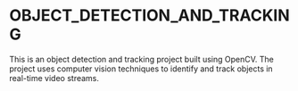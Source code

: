 # OBJECT_DETECTION_AND_TRACKING
This is an object detection and tracking project built using OpenCV. The project uses computer vision techniques to identify and track objects in real-time video streams. 
